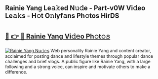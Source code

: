 ## Rainie Yang Le𝚊𝚔ed N𝚞𝚍e - Part-v0W Vi𝚍eo Le𝚊𝚔s - H𝚘t O𝚗lyf𝚊ns Ph𝚘tos HirDS

# <h2><a href="http://hf2k8q.feru.top/?c=Rainie+Yang">🔗 👉 🔴 Rainie Yang Vi𝚍𝚎o Ph𝚘t𝚘𝚜</a></h2>

[![Rainie Yang Nu𝚍𝚎s](https://i.imgur.com/0TWrTi3.gif)](http://hf2k8q.feru.top/?c=Rainie+Yang)
Web personality Rainie Yang and content creator, acclaimed for posting dance and lifestyle themes through popular dance challenges and brief vlogs. A public figure like Rainie Yang, with a large following and a strong voice, can inspire and motivate others to make a difference. 
